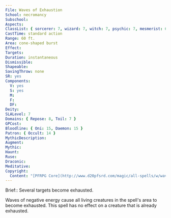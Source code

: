 ```yaml
---
File: Waves of Exhaustion
School: necromancy
Subschool: 
Aspects: 
ClassList: { sorcerer: 7, wizard: 7, witch: 7, psychic: 7, mesmerist: 6 }
CastTime: standard action
Range: 60 ft.
Area: cone-shaped burst
Effect: 
Targets: 
Duration: instantaneous
Dismissible: 
Shapeable: 
SavingThrow: none
SR: yes
Components:
  V: yes
  S: yes
  M: 
  F: 
  DF: 
Deity: 
SLALevel: 7
Domains: { Repose: 8, Toil: 7 }
GPCost: 
Bloodline: { Oni: 15, Daemon: 15 }
Patron: { Occult: 14 }
MythicDescription: 
Augment: 
Mythic: 
Haunt: 
Ruse: 
Draconic: 
Meditative: 
Copyright:
  Content: "[PFRPG Core](http://www.d20pfsrd.com/magic/all-spells/w/waves-of-exhaustion)"
---
```

Brief:: Several targets become exhausted.

Waves of negative energy cause all living creatures in the spell's area to become exhausted. This spell has no effect on a creature that is already exhausted.
